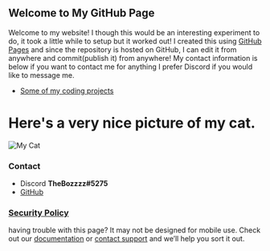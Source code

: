 ## Welcome to My GitHub Page

Welcome to my website! I though this would be an interesting experiment to do, it took a little while to setup but it worked out! I created this using [GitHub Pages](https://pages.github.com/) and since the repository is hosted on GitHub, I can edit it from anywhere and commit(publish it) from anywhere! My contact information is below if you want to contact me for anything I prefer Discord if you would like to message me.

- [Some of my coding projects](TheBozzz34.github.io/Code)


# Here's a very nice picture of my cat.

![My Cat](https://lh3.googleusercontent.com/cWMf7GLw8cD6hKKn4WdlsUkszx2zrpCdCqShAq-TVY8nrK3GDuZ5gRD6k8mFDaQNRGwqf6FEAPezWU-u2C_itDkalttXe8LcqzmMkfVgSupl5Po-Ylr-4V6rFc3k1gr35CwhCcK-tjD6knHf80yAiCDgH188y7DUYELxR4VDaRlTg7-E4c1MsBMUR_eS3AaUik8agzZcta3A5ihio3zvdo_I1_N9RCaD__yuJDGeDpKMGyy-Jg2aq5nStD44yYsSISMBLeUoVlV2cDNLh1iTThayIlpcaieZpsY-Xqk_LbodMOhTBLhK6aszVoSmS9y-YnBQH1qZa81yldCExTdM_1GcBtqAHhJCc90QAzFIRxz1oUnvtVq3za32sCd_s3RLmU2J-GVHc7nACZbew2gLdf6AQKnQQqeAH61R8NWeZzA41xZbENxdjrXO-7Slr8_VAmnj9euY6pULCEQ6tyZ9n7ufeVFpyWEohiYnr7x21D7aQczS52M1UDPGAdja3qt4uvzctom3vetMsP1nVMjn3DFz2zW7UkLLoK9mkZvz8Cw_Aoxg7xEueod1jSBqlJmeo4yj3Z7KdLRHNJNfz7IQNFnkKs2TydPi5dYgj2zYoFui7gCYRlzWg7a9FgwWVHdexcyHhPbuFs7EhJIAeQ-Em7Ma4imbQuNQz6UpgHpAqs6Am3mhdaPh_PuqeAlT5g=w732-h975-no?authuser=0)

### Contact

- Discord **TheBozzzz#5275**
- [GitHub](https://github.com/TheBozzz34)

### [Security Policy](TheBozzz34.github.io/SECURITY)


having trouble with this page? It may not be designed for mobile use. Check out our [documentation](https://docs.github.com/categories/github-pages-basics/) or [contact support](https://github.com/contact) and we’ll help you sort it out.

